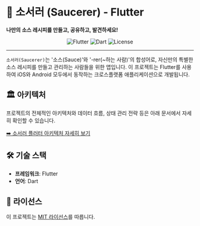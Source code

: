 # 🍳 소서러 (Saucerer) - Flutter

**나만의 소스 레시피를 만들고, 공유하고, 발견하세요!**

<p align="center">
  <img src="https://img.shields.io/badge/Flutter-02569B?style=for-the-badge&logo=flutter&logoColor=white" alt="Flutter" />
  <img src="https://img.shields.io/badge/Dart-0175C2?style=for-the-badge&logo=dart&logoColor=white" alt="Dart" />
  <img src="https://img.shields.io/github/license/zerodice0/saucerer_flutter?style=for-the-badge" alt="License" />
</p>

---

`소서러(Saucerer)`는 '소스(Sauce)'와 '-rer(~하는 사람)'의 합성어로, 자신만의 특별한 소스 레시피를 만들고 관리하는 사람들을 위한 앱입니다. 이 프로젝트는 Flutter를 사용하여 iOS와 Android 모두에서 동작하는 크로스플랫폼 애플리케이션으로 개발됩니다.

## 🏛️ 아키텍처

프로젝트의 전체적인 아키텍처와 데이터 흐름, 상태 관리 전략 등은 아래 문서에서 자세히 확인할 수 있습니다.

[➡️ 소서러 플러터 아키텍처 자세히 보기](./ARCHITECTURE.md)

## 🛠️ 기술 스택

- **프레임워크**: Flutter
- **언어**: Dart

## 📄 라이선스

이 프로젝트는 [MIT 라이선스](./LICENSE)를 따릅니다.